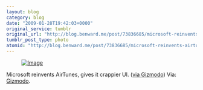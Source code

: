 ```yaml
---
layout: blog
category: blog
date: "2009-01-28T19:42:03+0000"
original_service: tumblr
original_url: "http://blog.benward.me/post/73836685/microsoft-reinvents-airtunes-gives-it-crappier"
tumblr_post_type: photo
atomid: "http://blog.benward.me/post/73836685/microsoft-reinvents-airtunes-gives-it-crappier"
---
```

<figure class="photo">
  <a href="http://i.gizmodo.com/5140763/win-7-tip-play-to-media-control-might-take-over-your-whole-house"><img src="http://benward.me/res/tumblr/media/73836685/0.jpg" alt="Image"></a>
</figure>

Microsoft reinvents AirTunes, gives it crappier UI. (<a href="http://i.gizmodo.com/5140763/win-7-tip-play-to-media-control-might-take-over-your-whole-house">via Gizmodo</a>)
Via: [Gizmodo](http://i.gizmodo.com/5140763/win-7-tip-play-to-media-control-might-take-over-your-whole-house).
